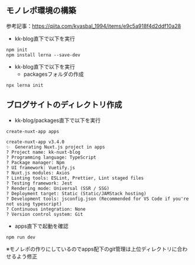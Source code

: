 ## モノレポ環境の構築
参考記事：https://qiita.com/kyasbal_1994/items/e9c5a918f4d2ddf10a28
- kk-blog直下で以下を実行

```
npm init
npm install lerna --save-dev
```

- kk-blog直下で以下を実行
  - packagesフォルダの作成

```
npx lerna init
```

## ブログサイトのディレクトリ作成
- kk-blog/packages直下で以下を実行
```
create-nuxt-app apps 

create-nuxt-app v3.4.0
✨  Generating Nuxt.js project in apps
? Project name: kk-nuxt-blog
? Programming language: TypeScript
? Package manager: Npm
? UI framework: Vuetify.js
? Nuxt.js modules: Axios
? Linting tools: ESLint, Prettier, Lint staged files
? Testing framework: Jest
? Rendering mode: Universal (SSR / SSG)
? Deployment target: Static (Static/JAMStack hosting)
? Development tools: jsconfig.json (Recommended for VS Code if you're not using typescript)
? Continuous integration: None
? Version control system: Git
```

- apps直下で起動を確認
```
npm run dev
```

※モノレポの作りにしているのでapps配下のgit管理は上位ディレクトリに合わせるよう修正
